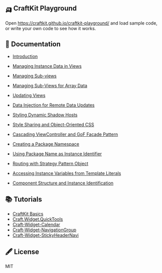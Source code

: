 
## 🛺 CraftKit Playground

Open https://craftkit.github.io/craftkit-playground/ and load sample code,  
or write your own code to see how it works. 

## 📖 Documentation

- [Introduction](./documents/Introduction.md)

- [Managing Instance Data in Views](./documents/Managing_Instance_Data_in_Views.md)
- [Managing Sub-views](./documents/Managing_Sub-views.md)
- [Managing Sub-Views for Array Data](./documents/Managing_Sub-Views_for_Array_Data.md)
- [Updating Views](./documents/Updating_Views.md)
- [Data Injection for Remote Data Updates](./documents/Data_Injection_for_Remote_Data_Updates.md)
- [Styling Dynamic Shadow Hosts](./documents/Styling_Dynamic_Shadow_Hosts.md)
- [Style Sharing and Object-Oriented CSS](./documents/Style_Sharing_and_Object-Oriented_CSS.md)
- [Cascading ViewController and GoF Facade Pattern](./documents/Cascading_ViewController_and_GoF_Facade_Pattern.md)
- [Creating a Package Namespace](./documents/Creating_a_Package_Namespace.md)
- [Using Package Name as Instance Identifier](./documents/Using_Package_Name_as_Instance_Identifier.md)
- [Routing with Strategy Pattern Object](./documents/Routing_with_Strategy_Pattern_Object.md)
- [Accessing Instance Variables from Template Literals](./documents/Accessing_Instance_Variables_from_Template_Literals.md)
- [Component Structure and Instance Identification](./documents/Component_Structure_and_Instance_Identification.md)


## 📚 Tutorials

- [CraftKit Basics](./tutorials/craft-uikit.md)  
- [Craft.Widget.QuickTools](./tutorials/craft-widget-quicktools.md)  
- [Craft-Widget-Calendar](./tutorials/craft-widget-calendar.md)  
- [Craft-Widget-NavigationGroup](./tutorials/craft-widget-navigationgroup.md)  
- [Craft-Widget-StickyHeaderNavi](./tutorials/craft-widget-stickyheadernavi.md)  

## 🖋 License

MIT
